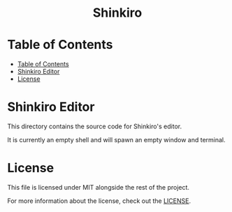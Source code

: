 <div align="center">
  <!-- <img src="." title="Shinkiro Logo" alt="Shinkiro Logo" /> -->
  <h1 align="center">Shinkiro</h1>
</div>



# Table of Contents
- [Table of Contents](#table-of-contents)
- [Shinkiro Editor](#shinkiro-editor)
- [License](#license)



# Shinkiro Editor
This directory contains the source code for Shinkiro's editor.

It is currently an empty shell and will spawn an empty window and terminal.



# License
This file is licensed under MIT alongside the rest of the project.

For more information about the license, check out the [LICENSE](../../LICENSE.md).
